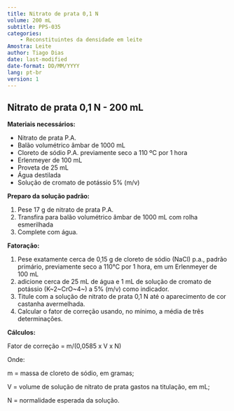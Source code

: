 ```yaml
---
title: Nitrato de prata 0,1 N
volume: 200 mL
subtitle: PPS-035
categories:
    - Reconstituintes da densidade em leite
Amostra: Leite
author: Tiago Dias
date: last-modified
date-format: DD/MM/YYYY
lang: pt-br
version: 1
---
```


## Nitrato de prata 0,1 N - 200 mL

**Materiais necessários:**

- Nitrato de prata P.A.
- Balão volumétrico âmbar de 1000 mL
- Cloreto de sódio P.A. previamente seco a 110 ºC por 1 hora
- Erlenmeyer de 100 mL
- Proveta de 25 mL
- Água destilada
- Solução de cromato de potássio 5% (m/v)

**Preparo da solução padrão:**

1. Pese 17 g de nitrato de prata P.A.
2. Transfira para balão volumétrico âmbar de 1000 mL com rolha esmerilhada
3. Complete com água.

**Fatoração:**

1. Pese exatamente cerca de 0,15 g de cloreto de sódio (NaCl) p.a., padrão primário, previamente seco a 110°C por 1 hora, em um Erlenmeyer de 100 mL
2. adicione cerca de 25 mL de água e 1 mL de solução de cromato de potássio (K~2~CrO~4~) a 5% (m/v) como indicador.
3. Titule com a solução de nitrato de prata 0,1 N até o aparecimento de cor castanha avermelhada.
4. Calcular o fator de correção usando, no mínimo, a média de três determinações.

**Cálculos:**

Fator de correção = m/(0,0585 x V x N)

Onde:

m = massa de cloreto de sódio, em gramas;

V = volume de solução de nitrato de prata gastos na titulação, em mL;

N = normalidade esperada da solução.
